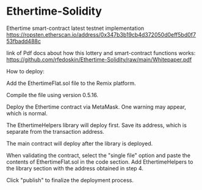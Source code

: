 # Ethertime-Solidity
Ethertime smart-contract latest testnet implementation 
https://ropsten.etherscan.io/address/0x347b3b19cb4d372050d0eff5bd0f753fbadd488c

link of Pdf docs about how this lottery and smart-contract functions  works:
https://github.com/rfedoskin/Ethertime-Solidity/raw/main/Whitepaper.pdf

How to deploy:

Add the EthertimeFlat.sol file to the Remix platform.

Compile the file using version 0.5.16.

Deploy the Ethertime contract via MetaMask. One warning may appear, which is normal.

The EthertimeHelpers library will deploy first. Save its address, which is separate from the transaction address.

The main contract will deploy after the library is deployed.

When validating the contract, select the "single file" option and paste the contents of EthertimeFlat.sol in the code section. Add EthertimeHelpers to the library section with the address obtained in step 4.

Click "publish" to finalize the deployment process.
